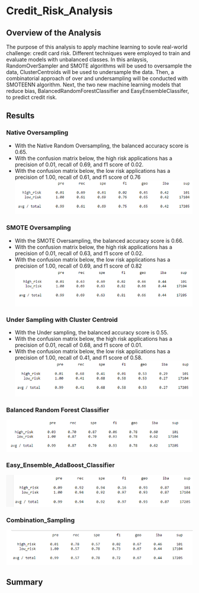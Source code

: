 # Credit_Risk_Analysis

## Overview of the Analysis
The purpose of this analysis to apply machine learning to sovle real-world challenge: credit card risk. Different techniques were employed to train and evaluate models with unbalanced classes. In this anlaysis, RandomOverSampler and SMOTE algorithms will be used to oversample the data, ClusterCentroids will be used to undersample the data. Then, a combinatorial approach of over and undersampling will be conducted with SMOTEENN algorithm. Next, the two new machine learning models that reduce bias, BalancedRandomForestClassifier and EasyEnsembleClassifer, to predict credit risk.

## Results

### Native Oversampling
- With the Native Random Oversampling, the balanced accuracy score is 0.65.
- With the confusion matrix below, the high risk applications has a precision of 0.01, recall of 0.69, and f1 score of 0.02.
- With the confusion matrix below, the low risk applications has a precision of 1.00, recall of 0.61, and f1 score of 0.76
![](Images/Native_Oversampling.PNG)

### SMOTE Oversampling
- With the SMOTE Oversampling, the balanced accuracy score is 0.66.
- With the confusion matrix below, the high risk applications has a precision of 0.01, recall of 0.63, and f1 score of 0.02.
- With the confusion matrix below, the low risk applications has a precision of 1.00, recall of 0.69, and f1 score of 0.82
![](Images/SMOTE_Oversampling.PNG)

### Under Sampling with Cluster Centroid
- With the Under sampling, the balanced accuracy score is 0.55.
- With the confusion matrix below, the high risk applications has a precision of 0.01, recall of 0.68, and f1 score of 0.01.
- With the confusion matrix below, the low risk applications has a precision of 1.00, recall of 0.41, and f1 score of 0.58.
![](Images/Under_Sampling.PNG)

### Balanced Random Forest Classifier
![](Images/Balanced_Random_Forest_Classifier.PNG)

### Easy_Ensemble_AdaBoost_Classifier
![](Images/Easy_Ensemble_AdaBoost_Classifier.PNG)

### Combination_Sampling
![](Images/Combination_Sampling.PNG)




## Summary
